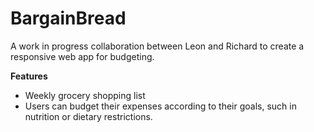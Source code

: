 # BargainBread

A work in progress collaboration between Leon and Richard to create a responsive web app for budgeting.

**Features**
- Weekly grocery shopping list
- Users can budget their expenses according to their goals, such in nutrition or dietary restrictions.
